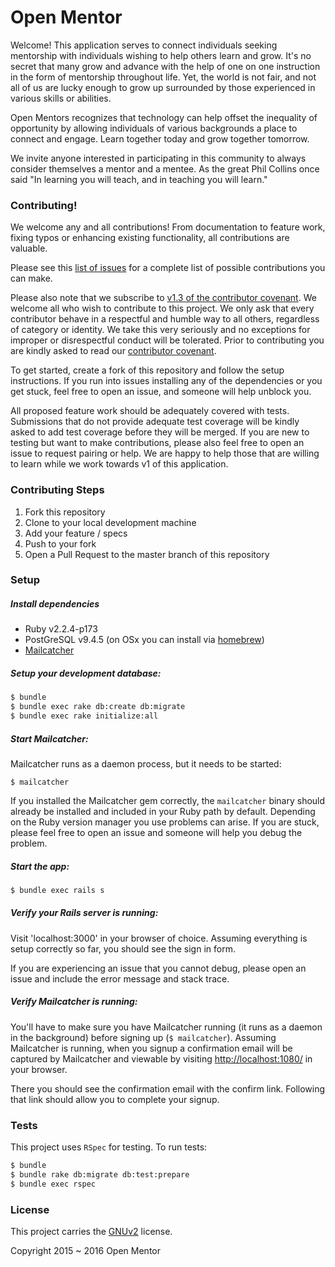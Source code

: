 # Open Mentor

Welcome! This application serves to connect individuals seeking mentorship with individuals wishing to
help others learn and grow. It's no secret that many grow and advance with the help of one on one instruction
in the form of mentorship throughout life. Yet, the world is not fair, and not all of us are lucky enough
to grow up surrounded by those experienced in various skills or abilities.

Open Mentors recognizes that technology can help offset the inequality of opportunity by allowing individuals of various backgrounds
a place to connect and engage. Learn together today and grow together tomorrow.

We invite anyone interested in participating in this community to always consider themselves a mentor and a mentee.
As the great Phil Collins once said "In learning you will teach, and in teaching you will learn."

### Contributing!

We welcome any and all contributions! From documentation to feature work, fixing typos or enhancing existing functionality, all
contributions are valuable.

Please see this [list of issues](https://github.com/OpenMentor/OpenMentor/issues) for a complete list of possible contributions you can make.

Please also note that we subscribe to [v1.3 of the contributor covenant](http://contributor-covenant.org/). We welcome all
who wish to contribute to this project. We only ask that every contributor behave in a respectful and humble way to all others,
regardless of category or identity. We take this very seriously and no exceptions for improper or disrespectful conduct
will be tolerated. Prior to contributing you are kindly asked to read our
[contributor covenant](https://github.com/OpenMentor/OpenMentor/blob/3e340701d0fd9fd9fb28c70e9612244f9179b164/CODE_OF_CONDUCT.md).

To get started, create a fork of this repository and follow the setup instructions. If you run into issues installing any of the
dependencies or you get stuck, feel free to open an issue, and someone will help unblock you.

All proposed feature work should be adequately covered with tests. Submissions that do not provide adequate test coverage will be kindly
asked to add test coverage before they will be merged. If you are new to testing but want to make contributions, please also feel free
to open an issue to request pairing or help. We are happy to help those that are willing to learn while we work towards v1 of this application.

### Contributing Steps

1. Fork this repository
2. Clone to your local development machine
3. Add your feature / specs
4. Push to your fork
5. Open a Pull Request to the master branch of this repository

### Setup

##### Install dependencies

- Ruby v2.2.4-p173
- PostGreSQL v9.4.5 (on OSx you can install via [homebrew](http://brew.sh/))
- [Mailcatcher](http://mailcatcher.me/)

##### Setup your development database:

```bash
$ bundle
$ bundle exec rake db:create db:migrate
$ bundle exec rake initialize:all
```

##### Start Mailcatcher:

Mailcatcher runs as a daemon process, but it needs to be started:

`$ mailcatcher`

If you installed the Mailcatcher gem correctly, the `mailcatcher` binary should already
be installed and included in your Ruby path by default. Depending on the Ruby version manager
you use problems can arise. If you are stuck, please feel free to open an issue and someone will
help you debug the problem.

##### Start the app:

```bash
$ bundle exec rails s
```

##### Verify your Rails server is running:

Visit 'localhost:3000' in your browser of choice. Assuming everything is setup correctly so far, you should
see the sign in form.

If you are experiencing an issue that you cannot debug, please open an issue and include the error message
and stack trace.

##### Verify Mailcatcher is running:

You'll have to make sure you have Mailcatcher running (it runs as a daemon in the background) before
signing up (`$ mailcatcher`). Assuming Mailcatcher is running, when you signup a confirmation email will be captured by
Mailcatcher and viewable by visiting [http://localhost:1080/](http://localhost:1080/) in your browser.

There you should see the confirmation email with the confirm link. Following that link should allow you
to complete your signup.

### Tests

This project uses `RSpec` for testing. To run tests:

```bash
$ bundle
$ bundle rake db:migrate db:test:prepare
$ bundle exec rspec
```

### License

This project carries the [GNUv2](https://github.com/OpenMentor/OpenMentor/blob/756e56a829630ef3d810cc953629fd977f8a1399/LICENSE.txt) license.

Copyright 2015 ~ 2016 Open Mentor
